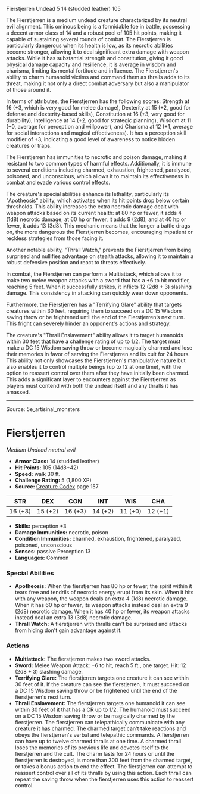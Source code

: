 <MonsterName/>Fierstjerren</MonsterName>
<CreatureType/>Undead</CreatureType>
<CR/>5</CR>
<AC/>14 (studded leather)</AC>
<HP/>105</HP>
<summary>The Fierstjerren is a medium undead creature characterized by its neutral evil alignment. This ominous being is a formidable foe in battle, possessing a decent armor class of 14 and a robust pool of 105 hit points, making it capable of sustaining several rounds of combat. The Fierstjerren is particularly dangerous when its health is low, as its necrotic abilities become stronger, allowing it to deal significant extra damage with weapon attacks. While it has substantial strength and constitution, giving it good physical damage capacity and resilience, it is average in wisdom and charisma, limiting its mental fortitude and influence. The Fierstjerren's ability to charm humanoid victims and command them as thralls adds to its threat, making it not only a direct combat adversary but also a manipulator of those around it.</summary>

<detail>

In terms of attributes, the Fierstjerren has the following scores: Strength at 16 (+3, which is very good for melee damage), Dexterity at 15 (+2, good for defense and dexterity-based skills), Constitution at 16 (+3, very good for durability), Intelligence at 14 (+2, good for strategic planning), Wisdom at 11 (+0, average for perception and willpower), and Charisma at 12 (+1, average for social interactions and magical effectiveness). It has a perception skill modifier of +3, indicating a good level of awareness to notice hidden creatures or traps.

The Fierstjerren has immunities to necrotic and poison damage, making it resistant to two common types of harmful effects. Additionally, it is immune to several conditions including charmed, exhaustion, frightened, paralyzed, poisoned, and unconscious, which allows it to maintain its effectiveness in combat and evade various control effects.

The creature's special abilities enhance its lethality, particularly its "Apotheosis" ability, which activates when its hit points drop below certain thresholds. This ability increases the extra necrotic damage dealt with weapon attacks based on its current health: at 80 hp or fewer, it adds 4 (1d8) necrotic damage; at 60 hp or fewer, it adds 9 (2d8); and at 40 hp or fewer, it adds 13 (3d8). This mechanic means that the longer a battle drags on, the more dangerous the Fierstjerren becomes, encouraging impatient or reckless strategies from those facing it.

Another notable ability, "Thrall Watch," prevents the Fierstjerren from being surprised and nullifies advantage on stealth attacks, allowing it to maintain a robust defensive position and react to threats effectively.

In combat, the Fierstjerren can perform a Multiattack, which allows it to make two melee weapon attacks with a sword that has a +6 to hit modifier, reaching 5 feet. When it successfully strikes, it inflicts 12 (2d8 + 3) slashing damage. This consistency in attacking can quickly wear down opponents.

Furthermore, the Fierstjerren has a "Terrifying Glare" ability that targets creatures within 30 feet, requiring them to succeed on a DC 15 Wisdom saving throw or be frightened until the end of the Fierstjerren’s next turn. This fright can severely hinder an opponent's actions and strategy.

The creature's "Thrall Enslavement" ability allows it to target humanoids within 30 feet that have a challenge rating of up to 1/2. The target must make a DC 15 Wisdom saving throw or become magically charmed and lose their memories in favor of serving the Fierstjerren and its cult for 24 hours. This ability not only showcases the Fierstjerren's manipulative nature but also enables it to control multiple beings (up to 12 at one time), with the option to reassert control over them after they have initially been charmed. This adds a significant layer to encounters against the Fierstjerren as players must contend with both the undead itself and any thralls it has amassed.</detail>



---

Source: 5e_artisinal_monsters

# Fierstjerren

*Medium* *Undead* *neutral evil*

- **Armor Class:** 14 (studded leather)
- **Hit Points:** 105 (14d8+42)
- **Speed:** walk 30 ft.
- **Challenge Rating:** 5 (1,800 XP)
- **Source:** [Creature Codex](https://koboldpress.com/kpstore/product/creature-codex-for-5th-edition-dnd) page 157

| STR | DEX | CON | INT | WIS | CHA |
| --- | --- | --- | --- | --- | --- |
| 16 (+3) | 15 (+2) | 16 (+3) | 14 (+2) | 11 (+0) | 12 (+1) |

- **Skills:** perception +3
- **Damage Immunities:** necrotic, poison
- **Condition Immunities:** charmed, exhaustion, frightened, paralyzed, poisoned, unconscious
- **Senses:** passive Perception 13
- **Languages:** Common

### Special Abilities

- **Apotheosis:** When the fierstjerren has 80 hp or fewer, the spirit within it tears free and tendrils of necrotic energy erupt from its skin. When it hits with any weapon, the weapon deals an extra 4 (1d8) necrotic damage. When it has 60 hp or fewer, its weapon attacks instead deal an extra 9 (2d8) necrotic damage. When it has 40 hp or fewer, its weapon attacks instead deal an extra 13 (3d8) necrotic damage.
- **Thrall Watch:** A fierstjerren with thralls can't be surprised and attacks from hiding don't gain advantage against it.

### Actions

- **Multiattack:** The fierstjerren makes two sword attacks.
- **Sword:** Melee Weapon Attack: +6 to hit, reach 5 ft., one target. Hit: 12 (2d8 + 3) slashing damage.
- **Terrifying Glare:** The fierstjerren targets one creature it can see within 30 feet of it. If the creature can see the fierstjerren, it must succeed on a DC 15 Wisdom saving throw or be frightened until the end of the fierstjerren's next turn.
- **Thrall Enslavement:** The fierstjerren targets one humanoid it can see within 30 feet of it that has a CR up to 1/2. The humanoid must succeed on a DC 15 Wisdom saving throw or be magically charmed by the fierstjerren. The fierstjerren can telepathically communicate with any creature it has charmed. The charmed target can't take reactions and obeys the fierstjerren's verbal and telepathic commands. A fierstjerren can have up to twelve charmed thralls at one time. A charmed thrall loses the memories of its previous life and devotes itself to the fierstjerren and the cult. The charm lasts for 24 hours or until the fierstjerren is destroyed, is more than 300 feet from the charmed target, or takes a bonus action to end the effect. The fierstjerren can attempt to reassert control over all of its thralls by using this action. Each thrall can repeat the saving throw when the fierstjerren uses this action to reassert control.




